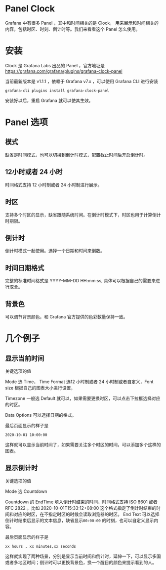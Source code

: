 # Panel Clock

Grafana 中有很多 Panel ，其中和时间相关的是 Clock， 用来展示和时间相关的内容，包括时区、时刻、倒计时等。我们来看看这个 Panel 怎么使用。

# 安装

Clock 是 Grafana Labs 出品的 Panel ，官方地址是 https://grafana.com/grafana/plugins/grafana-clock-panel 

当前最新版本是 v1.1.1 ，依赖于 Grafana v7.x ，可以使用 Grafana CLI 进行安装

```
grafana-cli plugins install grafana-clock-panel

```

安装好以后，重启 Grafana 就可以使其生效。

#  Panel 选项


## 模式

缺省是时间模式，也可以切换到倒计时模式，配置截止时间后开启倒计时。

## 12小时或者 24 小时

时间格式支持 12 小时制或者 24 小时制进行展示。

## 时区
支持多个时区的显示，缺省跟随系统时间。在倒计时模式下，时区也用于计算倒计时期限。

## 倒计时
倒计时模式一起使用。选择一个日期和时间来倒数。
## 时间日期格式

完整的标准时间格式是  YYYY-MM-DD HH:mm:ss, 具体可以根据自己的需要来进行取舍。

## 背景色
可以调节背景颜色，和 Grafana 官方提供的色彩数量保持一致。

# 几个例子

## 显示当前时间

关键选项的值

Mode 选 Time，
Time Format 选12 小时制或者 24 小时制或者自定义，Font size 根据自己的图表大小进行设置，

Timezone 一般选 Default 就可以，如果需要更换时区，可以点击下拉框选择对应的时区。

Data Options 可以选择日期的格式。

最后页面显示的样子是

```
2020-10-01 10:00:00
```

这样就可以显示当前时间了，如果需要关注多个时区的时间，可以添加多个这样的图表。


## 显示倒计时

关键选项的值

Mode 选 Countdown

Countdown 的 EndTime 填入倒计时结束的时间，时间格式支持 ISO 8601 或者 RFC 2822 。比如 2020-10-01T15:33:12+08:00 这个格式指定了倒计时结束的时间和对应的时区，在不指定时区的时候会读取浏览器的时区。
           End Text 可以选择倒计时结束后显示的文本信息，缺省显示`00:00:00` 的时刻，也可以自定义显示内容。


最后页面显示的样子是 

```
xx hours , xx minutes,xx seconds
```

这样就实现了两种场景，分别是显示当前时间和倒计时，延伸一下，可以显示多国或者多地区时间；倒计时可以更换背景色，换一个醒目的颜色来提示看到的人。





